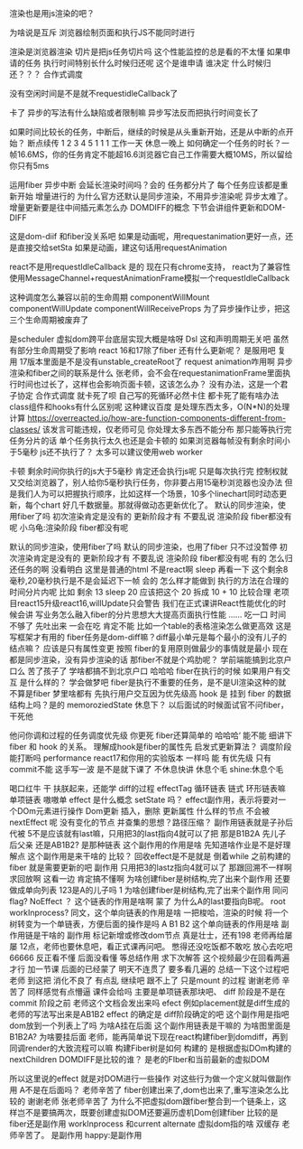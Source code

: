 渲染也是用js渲染的吧？

为啥说是互斥
浏览器绘制页面和执行JS不能同时进行

渲染是浏览器渲染
切片是把js任务切片吗
这个性能监控的总是看的不太懂
如果申请的任务 执行时间特别长什么时候归还呢
这个是谁申请 谁决定 什么时候归还？？？
合作式调度

没有空闲时间是不是就不requestidleCallback了

卡了
异步的写法有什么缺陷或者限制嘛
异步写法反而把执行时间变长了

如果时间比较长的任务，中断后，继续的时候是从头重新开始，还是从中断的点开始？
断点续传
1 2 3 4 5 
1 1 1
工作一天 休息一晚上
如何确定一个任务的时长？一帧16.6MS，你的任务肯定不能超16.6浏览器它自己工作需要大概10MS，所以留给你只有5ms


运用fiber 异步中断  会延长渲染时间吗？会的
任务都分片了  每个任务应该都是重新开始 增量进行的
为什么官方还默认是同步渲染，不用异步渲染呢 异步太难了。
增量更新要是往中间插元素怎么办
DOMDIFF的概念
下节会讲组件更新和DOM-DIFF

这是dom-diif 和fiber没关系吧
如果是动画呢，用requestanimation更好一点，还是直接交给setSta
如果是动画，建这句话用requestAnimation


react不是用requestIdleCallback
是的
现在只有chrome支持，
react为了兼容性
使用MessageChannel+requestAnimationFrame模拟一个requestIdleCallback

这种调度怎么兼容以前的生命周期
componentWillMount
componentWillUpdate
componentWillReceiveProps
为了异步操作让步，把这三个生命周期被废弃了

是scheduler
虚拟dom跨平台底层实现大概是啥呀
Dsl
这和声明周期无关吧
虽然有部分生命周期受了影响
react 16和17除了fiber 还有什么更新呢？
是服用吧
复用
17版本里面是不是没有unstable_createRoot了
request animation咋用啊
异步渲染和fiber之间的联系是什么
张老师，会不会在requestanimationFrame里面执行时间也过长了，这样也会影响页面卡顿，这该怎么办？
没有办法，这是一个君子协定
合作式调度
就卡死了呗
自己写的死循环必然卡住
都卡死了能有啥办法
class组件和hooks有什么区别呢
这种建议百度
是处理东西太多，O(N*N)的处理计算
https://overreacted.io/how-are-function-components-different-from-classes/
该发言可能违规，仅老师可见
你处理太多东西不能分布 那只能等执行完
任务分片的话 单个任务执行太久也还是会卡顿的
如果浏览器每帧没有剩余时间小于5毫秒 js还不执行了？
太多可以建议使用web worker

卡顿
剩余时间你执行的js大于5毫秒 肯定还会执行js呢
只是每次执行完 控制权就又交给浏览器了，别人给你5毫秒执行任务，你非要占用15毫秒浏览器也没办法
但是我们人为可以把握执行顺序，比如这样一个场景，10多个linechart同时动态更新，每个chart 好几千数据量。那就得做动态更新优化了。
默认的同步渲染，使用fiber了吗
初次渲染肯定是没有的
更新阶段才有
不要乱说
渲染阶段 fiber都没有呢
小乌龟:渲染阶段 fiber都没有呢






默认的同步渲染，使用fiber了吗
默认的同步渲染，也用了fiber
只不过没暂停
初次渲染肯定是没有的
更新阶段才有
不要乱说
渲染阶段 fiber都没有呢 有的
怎么归还任务的啊 没看明白
这里是普通的html 不是react啊
sleep 再看一下
这个剩余8毫秒,20毫秒执行是不是会延迟下一帧 会的
怎么样才能做到 执行的方法在合理的时间分片内呢 比如 剩余 13  sleep 20 应该把这个 20 拆成  10 + 10 比较合理
老项目react15升级react16,willUpdate只会警告
我们在正式课讲React性能优化的时候会讲
写业务怎么融入fiber的分片思想大大提高页面执行性能
……
吃一口 时间不够了  先吐出来  一会在吃
肯定不能
比如一个table的表格渲染怎么做更高效
这是写框架才有用的
fiber任务是dom-diff嘛？diff最小单元是每个最小的没有儿子的结点嘛？
应该是只有属性变更 按照 fiber的复用原则做最少的事情就是最小
现在都是同步渲染，没有异步渲染的话 那fiber不就是个鸡肋呢？
学前端能搞到北京户口么
苦了孩子了
学啥都搞不到北京户口
哈哈哈
fiber在执行的时候 如果用户有交互 是什么样的？
学会做梦吧
fiber是执行不重要的任务，是不是UI渲染这种的就不算是fiber
梦里啥都有
先执行用户交互因为优先级高
hook 是 挂到 fiber 的数据结构上吗？是的
memoroziedState
休息下？
以后面试的时候面试官不问fiber，干死他

他问你调和过程的任务调度优先级 你更死
fiber还算简单的 哈哈哈‘
能不能 细讲下 fiber 和 hook 的关系。
理解成hook是fiber的属性先
启发式更新算法？
调度阶段能打断吗
performance react17和你用的实验版本 一样吗
能 有优先级
只有commit不能
这手写一波  是不是就下课了
不休息快讲
休息个毛
shine:休息个毛




喝口红牛 干
扶朕起来，还能学
diff的过程  effectTag
循环链表
链式
环形链表嘛
单项链表
嗷嗷单
effect 是什么概念   setState 吗？
effect副作用，表示将要对一个DOm元素进行操作
Dom更新
插入，删除
更新属性
什么样的节点 不会被nextEffect 呢
没有变化的节点
并查集的思想？路径压缩？
副作用链表就是子孙后代被
5不是应该就有last嘛，只用把3的last指向4就可以了把
那是B1B2A
先儿子后父亲
还是AB1B2?
是那种链表
这个副作用的作用是啥
先知道啥作业是不是好理解点
这个副作用是来干啥的  比较？
回收effect是不是就是 倒着while 之前构建的fiber
就是需要更新的吧 副作用
只用把3的lastz指向4就可以了
那跟回溯不一样啊
求回放啊   这看一边   肯定搞不懂啊
为啥创建fiber是树结构,完了出来个副作用
还要做成单向列表
123是A的儿子吗
1
为啥创建fiber是树结构,完了出来个副作用  同问
flag?
NoEffect ？
这个链表的作用是啥啊
蒙了
为什么A的last要指向B呢。
root
workInprocess?
同文，这个单向链表的作用是啥
一把梭哈，渲染的时候
将一个树转变为一个单链表，方便后面的操作是吗
A B1 B2
这个单向链表的作用是啥
副作用链是干啥的
副作用 标记新增或修改dom节点
真是壮士，还有198
老师再给屡屡
12点，老师也要休息吧，看正式课再问吧。
憋得还没吃饭都不敢吃
放心去吃吧
66666
反正看不懂
后面没看懂
等总结作用
求下次解答
这个视频最少在回看两遍才行
加一节课
后面的已经蒙了
明天不连贯了
要多看几遍的
总结一下这个过程吧 老师
到这把  消化不良了
有点乱
继续吧
跟不上了
只是mount 的过程
谢谢老师 辛苦了
 同样感觉有点懵逼
课件会给吗
主要是单项链表那块吧、
diff 阶段是不是在commit  阶段之前
老师这个文档会发出来吗
efect 例如placement就是diff生成的
老师的写法写出来是AB1B2
effect  的确定是 diff阶段确定的吧
这个副作用是指吧dom放到一个列表上了吗
为啥A挂在后面
这个副作用链表是干嘛的
为啥图里面是B1B2A?
为啥要挂后面
老师，能再简单说下现在react构建fiber到domdiff，再到同调render的大致流程可以嘛
构建Fiber树是如何 构建的
是根据虚拟DOm构建的
nextChildren
DOMDIFF是比较的谁？ 是老的FIber和当前最新的虚拟DOM




所以这里说的effect 就是对DOM进行一些操作
对这些行为做一个定义就叫做副作用
A不是在后面吗？
老师辛苦了
fiber创建出来了,dom也出来了,重写渲染怎么比较的
谢谢老师
张老师辛苦了
为什么不把虚拟dom跟fiber整合到一个链条上，这样岂不是要搞两次，既要创建虚拟DOM还要遍历虚机Dom创建fiber
比较的是fiber还是副作用
workInprocess 和current
alternate
虚拟dom指的啥
双缓存
老师辛苦了。
是副作用
happy:是副作用



